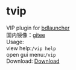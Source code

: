 # tvip
VIP plugin for [bdlauncher](https://github.com/Sysca11/bdlauncher)  
国内镜像：[gitee](https://gitee.com/thirteenc13/tvip)  
Usage:   
view help:`/vip help`  
open gui menu:`/vip`  
Download: [Download](https://github.com/thirteenc13/bdlauncher-vip/raw/master/vip.so)  
